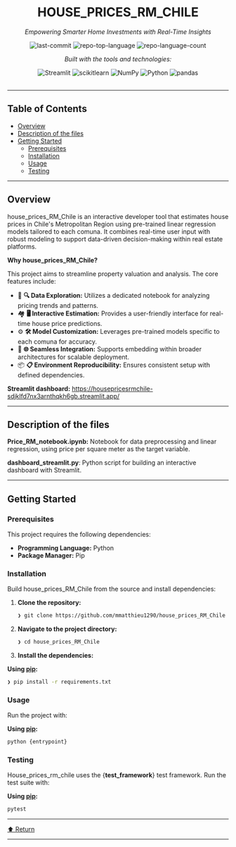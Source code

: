 <div id="top">

<!-- HEADER STYLE: CLASSIC -->
<div align="center">


# HOUSE_PRICES_RM_CHILE

<em>Empowering Smarter Home Investments with Real-Time Insights</em>

<!-- BADGES -->
<img src="https://img.shields.io/github/last-commit/mmatthieu1290/house_prices_RM_Chile?style=flat&logo=git&logoColor=white&color=0080ff" alt="last-commit">
<img src="https://img.shields.io/github/languages/top/mmatthieu1290/house_prices_RM_Chile?style=flat&color=0080ff" alt="repo-top-language">
<img src="https://img.shields.io/github/languages/count/mmatthieu1290/house_prices_RM_Chile?style=flat&color=0080ff" alt="repo-language-count">

<em>Built with the tools and technologies:</em>

<img src="https://img.shields.io/badge/Streamlit-FF4B4B.svg?style=flat&logo=Streamlit&logoColor=white" alt="Streamlit">
<img src="https://img.shields.io/badge/scikitlearn-F7931E.svg?style=flat&logo=scikit-learn&logoColor=white" alt="scikitlearn">
<img src="https://img.shields.io/badge/NumPy-013243.svg?style=flat&logo=NumPy&logoColor=white" alt="NumPy">
<img src="https://img.shields.io/badge/Python-3776AB.svg?style=flat&logo=Python&logoColor=white" alt="Python">
<img src="https://img.shields.io/badge/pandas-150458.svg?style=flat&logo=pandas&logoColor=white" alt="pandas">

</div>
<br>

---

## Table of Contents

- [Overview](#overview)
- [Description of the files](#Description-of-the-files)
- [Getting Started](#getting-started)
    - [Prerequisites](#prerequisites)
    - [Installation](#installation)
    - [Usage](#usage)
    - [Testing](#testing)

---

## Overview

house_prices_RM_Chile is an interactive developer tool that estimates house prices in Chile's Metropolitan Region using pre-trained linear regression models tailored to each comuna. It combines real-time user input with robust modeling to support data-driven decision-making within real estate platforms.

**Why house_prices_RM_Chile?**

This project aims to streamline property valuation and analysis. The core features include:

- 🧮 **🔍 Data Exploration:** Utilizes a dedicated notebook for analyzing pricing trends and patterns.
- 🏘️ **🖥️ Interactive Estimation:** Provides a user-friendly interface for real-time house price predictions.
- ⚙️ **🛠️ Model Customization:** Leverages pre-trained models specific to each comuna for accuracy.
- 🔗 **🌐 Seamless Integration:** Supports embedding within broader architectures for scalable deployment.
- 📦 **📋 Environment Reproducibility:** Ensures consistent setup with defined dependencies.

**Streamlit dashboard:** https://housepricesrmchile-sdjklfd7nx3arnthqkh6gb.streamlit.app/

---
## Description of the files

**Price_RM_notebook.ipynb:** Notebook for data preprocessing and linear regression, using price per square meter as the target variable.

**dashboard_streamlit.py**: Python script for building an interactive dashboard with Streamlit.


---

## Getting Started

### Prerequisites

This project requires the following dependencies:

- **Programming Language:** Python
- **Package Manager:** Pip

### Installation

Build house_prices_RM_Chile from the source and install dependencies:

1. **Clone the repository:**

    ```sh
    ❯ git clone https://github.com/mmatthieu1290/house_prices_RM_Chile
    ```

2. **Navigate to the project directory:**

    ```sh
    ❯ cd house_prices_RM_Chile
    ```

3. **Install the dependencies:**

**Using [pip](https://pypi.org/project/pip/):**

```sh
❯ pip install -r requirements.txt
```

### Usage

Run the project with:

**Using [pip](https://pypi.org/project/pip/):**

```sh
python {entrypoint}
```

### Testing

House_prices_rm_chile uses the {__test_framework__} test framework. Run the test suite with:

**Using [pip](https://pypi.org/project/pip/):**

```sh
pytest
```

---

<div align="left"><a href="#top">⬆ Return</a></div>

---
